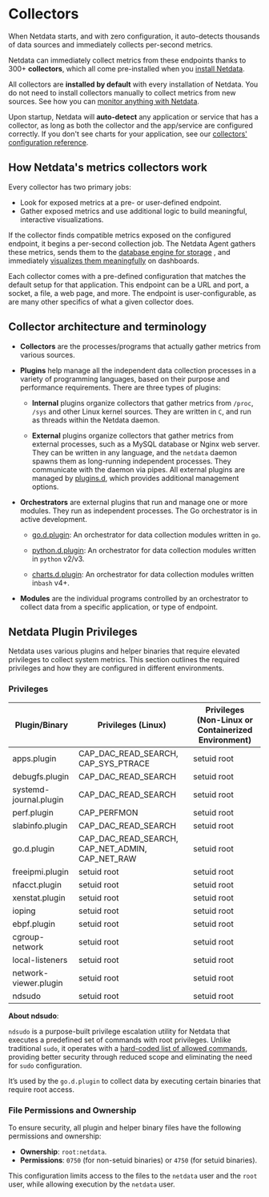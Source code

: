 # Collectors

When Netdata starts, and with zero configuration, it auto-detects thousands of data sources and immediately collects
per-second metrics.

Netdata can immediately collect metrics from these endpoints thanks to 300+ **collectors**, which all come pre-installed
when you [install Netdata](/packaging/installer/README.md).

All collectors are **installed by default** with every installation of Netdata. You do not need to install
collectors manually to collect metrics from new sources.
See how you can [monitor anything with Netdata](/src/collectors/COLLECTORS.md).

Upon startup, Netdata will **auto-detect** any application or service that has a collector, as long as both the collector
and the app/service are configured correctly. If you don't see charts for your application, see
our [collectors' configuration reference](/src/collectors/REFERENCE.md).

## How Netdata's metrics collectors work

Every collector has two primary jobs:

- Look for exposed metrics at a pre- or user-defined endpoint.
- Gather exposed metrics and use additional logic to build meaningful, interactive visualizations.

If the collector finds compatible metrics exposed on the configured endpoint, it begins a per-second collection job. The
Netdata Agent gathers these metrics, sends them to the
[database engine for storage](/docs/netdata-agent/configuration/optimizing-metrics-database/change-metrics-storage.md)
, and immediately
[visualizes them meaningfully](/docs/dashboards-and-charts/netdata-charts.md)
on dashboards.

Each collector comes with a pre-defined configuration that matches the default setup for that application. This endpoint
can be a URL and port, a socket, a file, a web page, and more. The endpoint is user-configurable, as are many other
specifics of what a given collector does.

## Collector architecture and terminology

- **Collectors** are the processes/programs that actually gather metrics from various sources.

- **Plugins** help manage all the independent data collection processes in a variety of programming languages, based on
  their purpose and performance requirements. There are three types of plugins:

    - **Internal** plugins organize collectors that gather metrics from `/proc`, `/sys` and other Linux kernel sources.
      They are written in `C`, and run as threads within the Netdata daemon.

    - **External** plugins organize collectors that gather metrics from external processes, such as a MySQL database or
      Nginx web server. They can be written in any language, and the `netdata` daemon spawns them as long-running
      independent processes. They communicate with the daemon via pipes. All external plugins are managed by
      [plugins.d](/src/plugins.d/README.md), which provides additional management options.

- **Orchestrators** are external plugins that run and manage one or more modules. They run as independent processes.
  The Go orchestrator is in active development.

    - [go.d.plugin](/src/go/plugin/go.d/README.md): An orchestrator for data
      collection modules written in `go`.

    - [python.d.plugin](/src/collectors/python.d.plugin/README.md):
      An orchestrator for data collection modules written in `python` v2/v3.

    - [charts.d.plugin](/src/collectors/charts.d.plugin/README.md):
      An orchestrator for data collection modules written in`bash` v4+.

- **Modules** are the individual programs controlled by an orchestrator to collect data from a specific application, or type of endpoint.

## Netdata Plugin Privileges

Netdata uses various plugins and helper binaries that require elevated privileges to collect system metrics.
This section outlines the required privileges and how they are configured in different environments.

### Privileges

| Plugin/Binary          | Privileges (Linux)                              | Privileges (Non-Linux or Containerized Environment) |   
|------------------------|-------------------------------------------------|-----------------------------------------------------|
| apps.plugin            | CAP_DAC_READ_SEARCH, CAP_SYS_PTRACE             | setuid root                                         |
| debugfs.plugin         | CAP_DAC_READ_SEARCH                             | setuid root                                         |
| systemd-journal.plugin | CAP_DAC_READ_SEARCH                             | setuid root                                         |
| perf.plugin            | CAP_PERFMON                                     | setuid root                                         |
| slabinfo.plugin        | CAP_DAC_READ_SEARCH                             | setuid root                                         |
| go.d.plugin            | CAP_DAC_READ_SEARCH, CAP_NET_ADMIN, CAP_NET_RAW | setuid root                                         |
| freeipmi.plugin        | setuid root                                     | setuid root                                         |
| nfacct.plugin          | setuid root                                     | setuid root                                         |
| xenstat.plugin         | setuid root                                     | setuid root                                         |
| ioping                 | setuid root                                     | setuid root                                         |
| ebpf.plugin            | setuid root                                     | setuid root                                         |
| cgroup-network         | setuid root                                     | setuid root                                         |
| local-listeners        | setuid root                                     | setuid root                                         |
| network-viewer.plugin  | setuid root                                     | setuid root                                         |
| ndsudo                 | setuid root                                     | setuid root                                         |

**About ndsudo**:

`ndsudo` is a purpose-built privilege escalation utility for Netdata that executes a predefined set of commands with root privileges. Unlike traditional `sudo`, it operates with a [hard-coded list of allowed commands](https://github.com/netdata/netdata/blob/master/src/collectors/utils/ndsudo.c), providing better security through reduced scope and eliminating the need for `sudo` configuration.

It’s used by the `go.d.plugin` to collect data by executing certain binaries that require root access.

### File Permissions and Ownership

To ensure security, all plugin and helper binary files have the following permissions and ownership:

- **Ownership**: `root:netdata`.
- **Permissions**: `0750` (for non-setuid binaries) or `4750` (for setuid binaries).

This configuration limits access to the files to the `netdata` user and the `root` user, while allowing execution by the `netdata` user.
